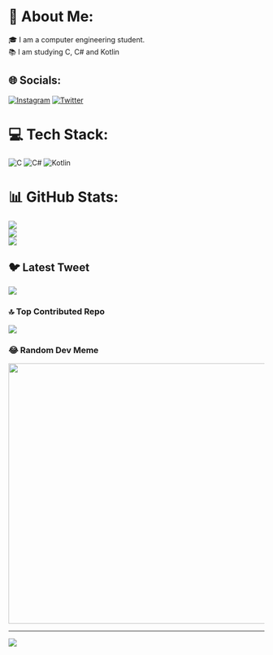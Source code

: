 # 💫 About Me:
🎓 I am a computer engineering student.<br>📚 I am studying C, C# and Kotlin


## 🌐 Socials:
[![Instagram](https://img.shields.io/badge/Instagram-%23E4405F.svg?logo=Instagram&logoColor=white)](https://instagram.com/eminkarlitepe) [![Twitter](https://img.shields.io/badge/Twitter-%231DA1F2.svg?logo=Twitter&logoColor=white)](https://twitter.com/eminkarlitepe) 

# 💻 Tech Stack:
![C](https://img.shields.io/badge/c-%2300599C.svg?style=for-the-badge&logo=c&logoColor=white) ![C#](https://img.shields.io/badge/c%23-%23239120.svg?style=for-the-badge&logo=c-sharp&logoColor=white) ![Kotlin](https://img.shields.io/badge/kotlin-%230095D5.svg?style=for-the-badge&logo=kotlin&logoColor=white)
# 📊 GitHub Stats:
![](https://github-readme-stats.vercel.app/api?username=EminKarlitepe&theme=dark&hide_border=false&include_all_commits=false&count_private=false)<br/>
![](https://github-readme-streak-stats.herokuapp.com/?user=EminKarlitepe&theme=dark&hide_border=false)<br/>
![](https://github-readme-stats.vercel.app/api/top-langs/?username=EminKarlitepe&theme=dark&hide_border=false&include_all_commits=false&count_private=false&layout=compact)

## 🐦 Latest Tweet
[![](https://gtce.itsvg.in/api?username=eminkarlitepe)](https://github.com/VishwaGauravIn/github-twitter-card-embed)

### 🔝 Top Contributed Repo
![](https://github-contributor-stats.vercel.app/api?username=EminKarlitepe&limit=5&theme=dark&combine_all_yearly_contributions=true)

### 😂 Random Dev Meme
<img src="https://rm.up.railway.app/" width="512px"/>

---
[![](https://visitcount.itsvg.in/api?id=EminKarlitepe&icon=0&color=0)](https://visitcount.itsvg.in)

<!-- Proudly created with GPRM ( https://gprm.itsvg.in ) -->
